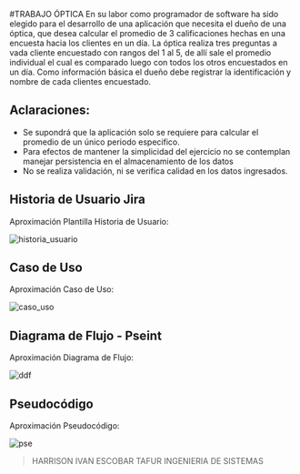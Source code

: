 #TRABAJO ÓPTICA
En su labor como programador de software ha sido elegido para el desarrollo de una aplicación que necesita el dueño de una óptica, que desea calcular el promedio de 3 calificaciones hechas en una encuesta hacia los clientes en un día. La óptica realiza tres preguntas a vada cliente encuestado con rangos del 1 al 5, de allí sale el promedio individual el cual es comparado luego con todos los otros encuestados en un día. Como información básica el dueño debe registrar la identificación y nombre de cada clientes encuestado.
## Aclaraciones: 
-  Se supondrá que la aplicación solo se requiere para calcular el promedio de un único periodo especifico.
-  Para efectos de mantener la simplicidad del ejercicio no se contemplan manejar persistencia en el almacenamiento de los datos
-  No se realiza validación, ni se verifica calidad en los datos ingresados.

## Historia de Usuario Jira
Aproximación Plantilla Historia de Usuario:

![historia_usuario](https://github.com/Harrii-10/optica-poo.github.io/assets/136661680/b54911e9-cad4-4635-8e42-04773acca440)


## Caso de Uso
Aproximación Caso de Uso:

![caso_uso](https://github.com/Harrii-10/optica-poo.github.io/assets/136661680/b22b3730-2f14-4267-aa38-f710a83e2c73)

## Diagrama de Flujo - Pseint
Aproximación Diagrama de Flujo:

![ddf](https://github.com/Harrii-10/optica-poo.github.io/assets/136661680/15d131f4-7d01-4be3-8c1b-d09c234fe002)

## Pseudocódigo
Aproximación  Pseudocódigo:

![pse](https://github.com/Harrii-10/optica-poo.github.io/assets/136661680/cef08a67-0b1d-48e0-a4a7-d5a6186aca79)

> HARRISON IVAN ESCOBAR TAFUR
>INGENIERIA DE SISTEMAS